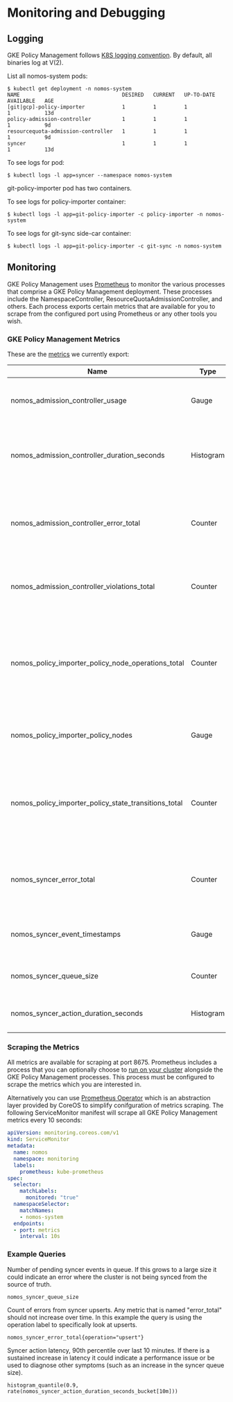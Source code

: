 # Monitoring and Debugging

## Logging

GKE Policy Management follows
[K8S logging convention](https://github.com/kubernetes/community/blob/master/contributors/devel/logging.md).
By default, all binaries log at V(2).

List all nomos-system pods:

```console
$ kubectl get deployment -n nomos-system
NAME                                 DESIRED   CURRENT   UP-TO-DATE   AVAILABLE   AGE
[git|gcp]-policy-importer            1         1         1            1           13d
policy-admission-controller          1         1         1            1           9d
resourcequota-admission-controller   1         1         1            1           9d
syncer                               1         1         1            1           13d
```

To see logs for pod:

```console
$ kubectl logs -l app=syncer --namespace nomos-system
```

git-policy-importer pod has two containers.

To see logs for policy-importer container:

```console
$ kubectl logs -l app=git-policy-importer -c policy-importer -n nomos-system
```

To see logs for git-sync side-car container:

```console
$ kubectl logs -l app=git-policy-importer -c git-sync -n nomos-system
```

## Monitoring

GKE Policy Management uses [Prometheus](https://prometheus.io/) to monitor the 
various processes that comprise a GKE Policy Management deployment. These 
processes include the NamespaceController, ResourceQuotaAdmissionController, and
others. Each process exports certain metrics that are available for you to 
scrape from the configured port using Prometheus or any other tools you wish.

### GKE Policy Management Metrics

These are the [metrics](https://prometheus.io/docs/concepts/metric_types/) we
currently export:

Name                                                 | Type      | Labels                         | Description
---------------------------------------------------- | --------- | ------------------------------ | -----------
nomos_admission_controller_usage                     | Gauge     | app, policyspace, resource     | Policyspace quota usage per resource type
nomos_admission_controller_duration_seconds          | Histogram | app, namespace, allowed        | Admission duration distributions for apps such as resource quota
nomos_admission_controller_error_total               | Counter   | app, namespace                 | Total internal errors that occurred when reviewing admission requests
nomos_admission_controller_violations_total          | Counter   | app, policyspace, resource     | Policyspace quota violations per resource type
nomos_policy_importer_policy_node_operations_total   | Counter   | operation                      | Total operations that have been performed to keep policy node hierarchy up-to-date with source of truth
nomos_policy_importer_policy_nodes                   | Gauge     |                                | Number of policy nodes in current state
nomos_policy_importer_policy_state_transitions_total | Counter   | status                         | Total number of policy state transitions (A state transition can include changes to multiple resources)
nomos_syncer_error_total                             | Counter   | namespace, resource, operation | Total errors that occurred when executing syncer actions
nomos_syncer_event_timestamps                        | Gauge     | type                           | Timestamps when syncer events occurred
nomos_syncer_queue_size                              | Counter   |                                | Current size of syncer action queue
nomos_syncer_action_duration_seconds                 | Histogram | namespace, resource, operation | Syncer action duration distributions

### Scraping the Metrics

All metrics are available for scraping at port 8675. Prometheus includes a
process that you can optionally choose to
[run on your cluster](https://prometheus.io/docs/prometheus/latest/getting_started/)
alongside the GKE Policy Management processes. This process must be configured 
to scrape the metrics which you are interested in.

Alternatively you can use
[Prometheus Operator](https://coreos.com/operators/prometheus/docs/latest/)
which is an abstraction layer provided by CoreOS to simplify conifguration of
metrics scraping. The following ServiceMonitor manifest will scrape all GKE 
Policy Management metrics every 10 seconds:

```yaml
apiVersion: monitoring.coreos.com/v1
kind: ServiceMonitor
metadata:
  name: nomos
  namespace: monitoring
  labels:
    prometheus: kube-prometheus
spec:
  selector:
    matchLabels:
      monitored: "true"
  namespaceSelector:
    matchNames:
    - nomos-system
  endpoints:
  - port: metrics
    interval: 10s
```

### Example Queries

Number of pending syncer events in queue. If this grows to a large size it could
indicate an error where the cluster is not being synced from the source of
truth.

```console
nomos_syncer_queue_size
```

Count of errors from syncer upserts. Any metric that is named "error_total"
should not increase over time. In this example the query is using the operation
label to specifically look at upserts.

```console
nomos_syncer_error_total{operation="upsert"}
```

Syncer action latency, 90th percentile over last 10 minutes. If there is a
sustained increase in latency it could indicate a performance issue or be used
to diagnose other symptoms (such as an increase in the syncer queue size).

```console
histogram_quantile(0.9, rate(nomos_syncer_action_duration_seconds_bucket[10m]))
```
